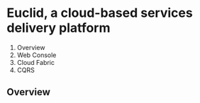 Euclid, a cloud-based services delivery platform
================================================

1. Overview
2. Web Console
3. Cloud Fabric
4. CQRS

Overview
--------

